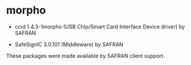 # morpho

- ccid 1.4.3-1morpho (USB Chip/Smart Card Interface Device driver) by SAFRAN

- SafeSignIC 3.0.101 (Middleware) by SAFRAN

These packages were made available by SAFRAN client support.
